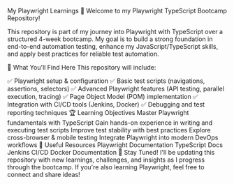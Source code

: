My Playwright Learnings
🚀 Welcome to my Playwright TypeScript Bootcamp Repository!

This repository is part of my journey into Playwright with TypeScript over a structured 4-week bootcamp. My goal is to build a strong foundation in end-to-end automation testing, enhance my JavaScript/TypeScript skills, and apply best practices for reliable test automation.

📌 What You'll Find Here
This repository will include:

✅ Playwright setup & configuration
✅ Basic test scripts (navigations, assertions, selectors)
✅ Advanced Playwright features (API testing, parallel execution, tracing)
✅ Page Object Model (POM) implementation
✅ Integration with CI/CD tools (Jenkins, Docker)
✅ Debugging and test reporting techniques
🏆 Learning Objectives
Master Playwright fundamentals with TypeScript
Gain hands-on experience in writing and executing test scripts
Improve test stability with best practices
Explore cross-browser & mobile testing
Integrate Playwright into modern DevOps workflows
🔗 Useful Resources
Playwright Documentation
TypeScript Docs
Jenkins CI/CD
Docker Documentation
🚀 Stay Tuned!
I'll be updating this repository with new learnings, challenges, and insights as I progress through the bootcamp. If you're also learning Playwright, feel free to connect and share ideas!

